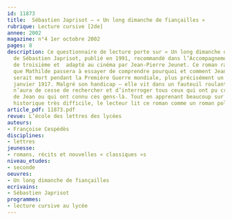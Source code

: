 ```yaml
---
id: 11873
title:  Sébastien Japrisot – « Un long dimanche de fiançailles » 
rubrique: Lecture cursive [2de]
annee: 2002
magazine: n°4 1er octobre 2002
pages: 8
description: Ce questionnaire de lecture porte sur « Un long dimanche de fiançailles »,
  de Sébastien Japrisot, publié en 1991, recommandé dans l’Accompagnement des programmes
  de troisième et  adapté au cinéma par Jean-Pierre Jeunet. Ce roman raconte les années
  que Mathilde passera à essayer de comprendre pourquoi et comment Jean, son fiancé,
  serait mort pendant la Première Guerre mondiale, plus précisément un dimanche de
  janvier 1917. Malgré son handicap – elle vit dans un fauteuil roulant –, Mathilde
  n’aura de cesse de rechercher et d’interroger tous ceux qui ont pu croiser le destin
  de Jean ou qui ont connu ces gens-là. Tout en apprenant beaucoup sur une période
  historique très difficile, le lecteur lit ce roman comme un roman policier.
article_pdf: 11873.pdf
revue: L’école des lettres des lycées
auteurs:
- Françoise Cespédès
disciplines:
- lettres
jeunesse:
- romans, récits et nouvelles « classiques »s
niveau_etudes:
- seconde
oeuvres:
- Un long dimanche de fiançailles
ecrivains:
- Sébastien Japrisot
programmes:
- lecture cursive au lycée
---
```

